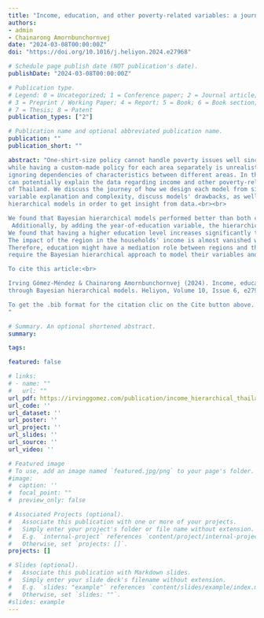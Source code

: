 ```yaml
---
title: "Income, education, and other poverty-related variables: a journey through Bayesian hierarchical models"
authors:
- admin
- Chainarong Amornbunchornvej
date: "2024-03-08T00:00:00Z"
doi: "https://doi.org/10.1016/j.heliyon.2024.e27968"

# Schedule page publish date (NOT publication's date).
publishDate: "2024-03-08T00:00:00Z"

# Publication type.
# Legend: 0 = Uncategorized; 1 = Conference paper; 2 = Journal article;
# 3 = Preprint / Working Paper; 4 = Report; 5 = Book; 6 = Book section;
# 7 = Thesis; 8 = Patent
publication_types: ["2"]

# Publication name and optional abbreviated publication name.
publication: ""
publication_short: ""

abstract: "One-shirt-size policy cannot handle poverty issues well since each area has its unique challenges,
while having a custom-made policy for each area separately is unrealistic due to limitation of resources as well as having issues of 
ignoring dependencies of characteristics between different areas. In this work, we propose to use Bayesian hierarchical models which 
can potentially explain the data regarding income and other poverty-related variables in the multi-resolution governing structural data 
of Thailand. We discuss the journey of how we design each model from simple to more complex ones, estimate their performance in terms of 
variable explanation and complexity, discuss models' drawbacks, as well as propose the solutions to fix issues in the lens of Bayesian 
hierarchical models in order to get insight from data.<br><br>

We found that Bayesian hierarchical models performed better than both complete pooling (single policy) and no pooling models (custom-made policy).
 Additionally, by adding the year-of-education variable, the hierarchical model enriches its performance of variable explanation. 
We found that having a higher education level increases significantly the households' income for all the regions in Thailand. 
The impact of the region in the households' income is almost vanished when education level or years of education are considered. 
Therefore, education might have a mediation role between regions and the income. Our work can serve as a guideline for other countries that 
require the Bayesian hierarchical approach to model their variables and get insight from data.<br><br>

To cite this article:<br>

Irving Gómez-Méndez & Chainarong Amornbunchornvej (2024). Income, education, and other poverty-related variables: a journey 
through Bayesian hierarchical models. Heliyon, Volume 10, Issue 6, e27968<br><br>

To get the .bib format for the citation clic on the Cite button above.
"

# Summary. An optional shortened abstract.
summary:

tags:

featured: false

# links:
# - name: ""
#   url: ""
url_pdf: https://irvinggomez.com/publication/income_hierarchical_thailand/IncomeEducationAndOtherPovertyRelatedVariables.pdf
url_code: ''
url_dataset: ''
url_poster: ''
url_project: ''
url_slides: ''
url_source: ''
url_video: ''

# Featured image
# To use, add an image named `featured.jpg/png` to your page's folder.
#image:
#  caption: ''
#  focal_point: ""
#  preview_only: false

# Associated Projects (optional).
#   Associate this publication with one or more of your projects.
#   Simply enter your project's folder or file name without extension.
#   E.g. `internal-project` references `content/project/internal-project/index.md`.
#   Otherwise, set `projects: []`.
projects: []

# Slides (optional).
#   Associate this publication with Markdown slides.
#   Simply enter your slide deck's filename without extension.
#   E.g. `slides: "example"` references `content/slides/example/index.md`.
#   Otherwise, set `slides: ""`.
#slides: example
---
```

